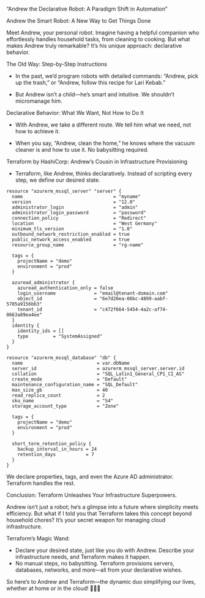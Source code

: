 “Andrew the Declarative Robot: A Paradigm Shift in Automation”

Andrew the Smart Robot: A New Way to Get Things Done

Meet Andrew, your personal robot. Imagine having a helpful companion who effortlessly handles household tasks, from cleaning to cooking. But what makes Andrew truly remarkable? It’s his unique approach: declarative behavior.

The Old Way: Step-by-Step Instructions

- In the past, we’d program robots with detailed commands: “Andrew, pick up the trash,” or “Andrew, follow this recipe for Lari Kebab.”

- But Andrew isn’t a child—he’s smart and intuitive. We shouldn’t micromanage him.

Declarative Behavior: What We Want, Not How to Do It

- With Andrew, we take a different route. We tell him what we need, not how to achieve it.

- When you say, “Andrew, clean the home,” he knows where the vacuum cleaner is and how to use it. No babysitting required.

Terraform by HashiCorp: Andrew’s Cousin in Infrastructure Provisioning

- Terraform, like Andrew, thinks declaratively. Instead of scripting every step, we define our desired state.

```
resource "azurerm_mssql_server" "server" {
  name                                 = "myname"
  version                              = "12.0"
  administrator_login                  = "admin"
  administrator_login_password         = "password"
  connection_policy                    = "Redirect"
  location                             = "West Germany"
  minimum_tls_version                  = "1.0"
  outbound_network_restriction_enabled = true
  public_network_access_enabled        = true
  resource_group_name                  = "rg-name"

  tags = {
    projectName = "demo"
    environment = "prod"
  }

  azuread_administrator {
    azuread_authentication_only = false
    login_username              = "email@tenant-domain.com"
    object_id                   = "6e7d20ea-06bc-4899-aabf-5705a9156bb3"
    tenant_id                   = "c472f664-5454-4a2c-af74-0663a89ea4ee"
  }
  identity {
    identity_ids = []
    type         = "SystemAssigned"
  }
}

resource "azurerm_mssql_database" "db" {
  name                           = var.dbName
  server_id                      = azurerm_mssql_server.server.id
  collation                      = "SQL_Latin1_General_CP1_CI_AS"
  create_mode                    = "Default"
  maintenance_configuration_name = "SQL_Default"
  max_size_gb                    = 40
  read_replica_count             = 2
  sku_name                       = "S4"
  storage_account_type           = "Zone"

  tags = {
    projectName = "demo"
    environment = "prod"
  }

  short_term_retention_policy {
    backup_interval_in_hours = 24
    retention_days           = 7
  }
}

```

We declare properties, tags, and even the Azure AD administrator. Terraform handles the rest.

Conclusion: Terraform Unleashes Your Infrastructure Superpowers.

Andrew isn’t just a robot; he’s a glimpse into a future where simplicity meets efficiency. But what if I told you that Terraform takes this concept beyond household chores? It’s your secret weapon for managing cloud infrastructure.

Terraform’s Magic Wand:

- Declare your desired state, just like you do with Andrew. Describe your infrastructure needs, and Terraform makes it happen.
- No manual steps, no babysitting. Terraform provisions servers, databases, networks, and more—all from your declarative wishes.

So here’s to Andrew and Terraform—the dynamic duo simplifying our lives, whether at home or in the cloud! 🌟🤖🚀

